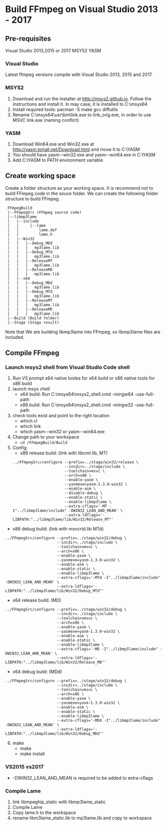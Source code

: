 # Build FFmpeg on Visual Studio 2013 - 2017

## Pre-requisites

Visual Studio 2013,2015 or 2017
MSYS2
YASM

### Visual Studio
Latest ffmpeg versions compile with Visual Studio 2013, 2015 and 2017. 

### MSYS2

1. Download and run the installer at http://msys2.github.io. Follow the instructions and install it. In may case, it is installed to C:\msys64
2. Install required tools: pacman -S make gcc diffutils
3. Rename C:\msys64\usr\bin\link.exe to link_orig.exe, in order to use MSVC link.exe (naming conflict)

### YASM

1. Download Win64.exe and Win32.exe at http://yasm.tortall.net/Download.html and move it to C:\YASM
2. You should have yasm-<version>-win32.exe and yasm-<version>-win64.exe in C:\YASM
3. Add C:\YASM to PATH environment variable

## Create working space
Create a folder structure as your working space. It is recommend not to build FFmpeg code in the souce folder. We can create the following folder structure to build FFmpeg. 

```
 FFmpegBuild
 |--FFmpegSrc (FFmpeg source code)
 |--libmp3lame
 |   |--include
 |   |     |--lame
 |   |         lame.def  
 |   |         lame.h  
 |   |--Win32
 |   |   |--Debug_MDd
 |   |   |   mp3lame.lib
 |   |   |--Debug_MTd
 |   |   |   mp3lame.lib
 |   |   |--ReleaseMT
 |   |   |   mp3lame.lib
 |   |   |--ReleaseMD
 |   |   |   mp3lame.lib
 |   |--x64
 |   |   |--Debug_MDd
 |   |   |   mp3lame.lib
 |   |   |--Debug_MTd
 |   |   |   mp3lame.lib
 |   |   |--ReleaseMT
 |   |   |   mp3lame.lib
 |   |   |--ReleaseMD
 |   |   |   mp3lame.lib
 |--Build (Build folder)
 |--Stage (Stage result)
```
Note that We are building libmp3lame into FFmpeg, so libmp3lame files are included. 

## Compile FFmpeg
### Launch msys2 shell from Visual Studio Code shell
1. Run VS prompt 
   x64 native tooles for x64 build  or x86 native tools for x86 build
2. launch msys chell
    * x64 build:  Run C:\msys64\msys2_shell.cmd -mingw64 -use-full-path  
    * x86 build:  Run C:\msys64\msys2_shell.cmd -mingw32 -use-full-path  
3. check tools exist and point to the right location
    * which cl  
    * which link
    * which yasm-<version>-win32 or yasm-<version>-win64.exe
4. Change path to your workspace
   * ```cd /FFmpegBuild/Build```
5. Config
   * x86 release build: (link with libcmt.lib, MT)
   ```
   ../FFmpegSrc/configure --prefix=../stage/win32/release \
                          --incdir=../stage/include \
                          --toolchain=msvc \
                          --arch=x86 \
                          --enable-yasm \
                          --yasmexe=yasm-1.3.0-win32 \
                          --enable-asm \
                          --disable-debug \
                          --enable-static \
                          --enable-libmp3lame \
                          --extra-cflags='-MT -I"../libmp3lame/include" -DWIN32_LEAN_AND_MEAN' \
                          --extra-ldflags='-LIBPATH:"../libmp3lame/lib/Win32/Release_MT"'
   ```
  * x86 debug build: (link with msvcrtd.lib MTd)
   ```
   ../FFmpegSrc/configure --prefix=../stage/win32/debug \
                          --incdir=../stage/include \
                          --toolchain=msvc \
                          --arch=x86 \
                          --enable-yasm \
                          --yasmexe=yasm-1.3.0-win32 \
                          --enable-asm \
                          --enable-static \
                          --enable-libmp3lame \
                          --extra-cflags='-MTd -I"../libmp3lame/include" -DWIN32_LEAN_AND_MEAN' \
                          --extra-ldflags='-LIBPATH:"../libmp3lame/lib/Win32/Debug_MTd"'
   ```
   * x64 release build: (MD)
   ```
   ../FFmpegSrc/configure --prefix=../stage/win32/debug \
                          --incdir=../stage/include \
                          --toolchain=msvc \
                          --arch=x86 \
                          --enable-yasm \
                          --yasmexe=yasm-1.3.0-win32 \
                          --enable-asm \
                          --enable-static \
                          --enable-libmp3lame \
                          --extra-cflags='-MD -I"../libmp3lame/include" -DWIN32_LEAN_AND_MEAN' \
                          --extra-ldflags='-LIBPATH:"../libmp3lame/lib/Win32/Release_MD"'
   ```
   * x64 debug build: (MDd)   
   ```
   ../FFmpegSrc/configure --prefix=../stage/win32/debug \
                          --incdir=../stage/include \
                          --toolchain=msvc \
                          --arch=x86 \
                          --enable-yasm \
                          --yasmexe=yasm-1.3.0-win32 \
                          --enable-asm \
                          --enable-static \
                          --enable-libmp3lame \
                          --extra-cflags='-MDd -I"../libmp3lame/include" -DWIN32_LEAN_AND_MEAN' \
                          --extra-ldflags='-LIBPATH:"../libmp3lame/lib/Win32/Debug_MDd"'
   ```
6. make
    * make 
    * make install

### VS2015 vs2017 
 * -DWIN32_LEAN_AND_MEAN is required to be added to extra-cflags
    
### Compile Lame
1. link libmpeghip_static with libmp3lame_static
2. Compile Lame
3. Copy lame.h to the workspace
4. rename libm3lame_static.lib to mp3lame.lib and copy to workspace
